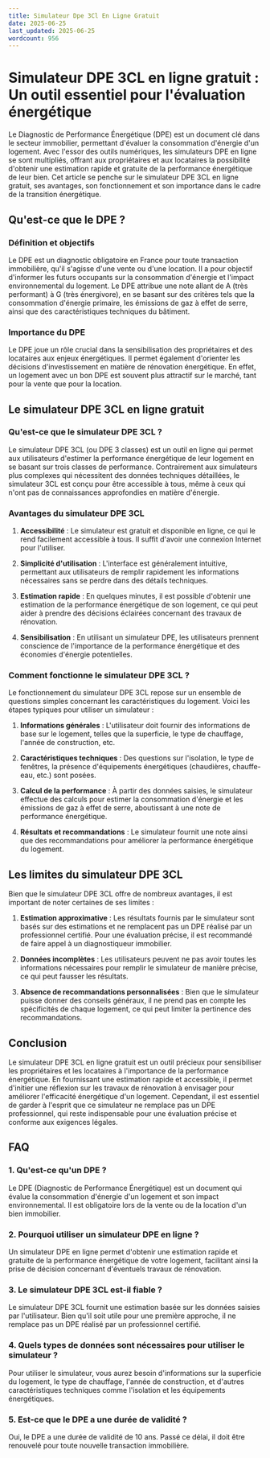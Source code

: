 ```yaml
---
title: Simulateur Dpe 3Cl En Ligne Gratuit
date: 2025-06-25
last_updated: 2025-06-25
wordcount: 956
---
```


# Simulateur DPE 3CL en ligne gratuit : Un outil essentiel pour l'évaluation énergétique

Le Diagnostic de Performance Énergétique (DPE) est un document clé dans le secteur immobilier, permettant d'évaluer la consommation d'énergie d'un logement. Avec l'essor des outils numériques, les simulateurs DPE en ligne se sont multipliés, offrant aux propriétaires et aux locataires la possibilité d'obtenir une estimation rapide et gratuite de la performance énergétique de leur bien. Cet article se penche sur le simulateur DPE 3CL en ligne gratuit, ses avantages, son fonctionnement et son importance dans le cadre de la transition énergétique.

## Qu'est-ce que le DPE ?

### Définition et objectifs

Le DPE est un diagnostic obligatoire en France pour toute transaction immobilière, qu'il s'agisse d'une vente ou d'une location. Il a pour objectif d'informer les futurs occupants sur la consommation d'énergie et l'impact environnemental du logement. Le DPE attribue une note allant de A (très performant) à G (très énergivore), en se basant sur des critères tels que la consommation d'énergie primaire, les émissions de gaz à effet de serre, ainsi que des caractéristiques techniques du bâtiment.

### Importance du DPE

Le DPE joue un rôle crucial dans la sensibilisation des propriétaires et des locataires aux enjeux énergétiques. Il permet également d'orienter les décisions d'investissement en matière de rénovation énergétique. En effet, un logement avec un bon DPE est souvent plus attractif sur le marché, tant pour la vente que pour la location.

## Le simulateur DPE 3CL en ligne gratuit

### Qu'est-ce que le simulateur DPE 3CL ?

Le simulateur DPE 3CL (ou DPE 3 classes) est un outil en ligne qui permet aux utilisateurs d'estimer la performance énergétique de leur logement en se basant sur trois classes de performance. Contrairement aux simulateurs plus complexes qui nécessitent des données techniques détaillées, le simulateur 3CL est conçu pour être accessible à tous, même à ceux qui n'ont pas de connaissances approfondies en matière d'énergie.

### Avantages du simulateur DPE 3CL

1. **Accessibilité** : Le simulateur est gratuit et disponible en ligne, ce qui le rend facilement accessible à tous. Il suffit d'avoir une connexion Internet pour l'utiliser.

2. **Simplicité d'utilisation** : L'interface est généralement intuitive, permettant aux utilisateurs de remplir rapidement les informations nécessaires sans se perdre dans des détails techniques.

3. **Estimation rapide** : En quelques minutes, il est possible d'obtenir une estimation de la performance énergétique de son logement, ce qui peut aider à prendre des décisions éclairées concernant des travaux de rénovation.

4. **Sensibilisation** : En utilisant un simulateur DPE, les utilisateurs prennent conscience de l'importance de la performance énergétique et des économies d'énergie potentielles.

### Comment fonctionne le simulateur DPE 3CL ?

Le fonctionnement du simulateur DPE 3CL repose sur un ensemble de questions simples concernant les caractéristiques du logement. Voici les étapes typiques pour utiliser un simulateur :

1. **Informations générales** : L'utilisateur doit fournir des informations de base sur le logement, telles que la superficie, le type de chauffage, l'année de construction, etc.

2. **Caractéristiques techniques** : Des questions sur l'isolation, le type de fenêtres, la présence d'équipements énergétiques (chaudières, chauffe-eau, etc.) sont posées.

3. **Calcul de la performance** : À partir des données saisies, le simulateur effectue des calculs pour estimer la consommation d'énergie et les émissions de gaz à effet de serre, aboutissant à une note de performance énergétique.

4. **Résultats et recommandations** : Le simulateur fournit une note ainsi que des recommandations pour améliorer la performance énergétique du logement.

## Les limites du simulateur DPE 3CL

Bien que le simulateur DPE 3CL offre de nombreux avantages, il est important de noter certaines de ses limites :

1. **Estimation approximative** : Les résultats fournis par le simulateur sont basés sur des estimations et ne remplacent pas un DPE réalisé par un professionnel certifié. Pour une évaluation précise, il est recommandé de faire appel à un diagnostiqueur immobilier.

2. **Données incomplètes** : Les utilisateurs peuvent ne pas avoir toutes les informations nécessaires pour remplir le simulateur de manière précise, ce qui peut fausser les résultats.

3. **Absence de recommandations personnalisées** : Bien que le simulateur puisse donner des conseils généraux, il ne prend pas en compte les spécificités de chaque logement, ce qui peut limiter la pertinence des recommandations.

## Conclusion

Le simulateur DPE 3CL en ligne gratuit est un outil précieux pour sensibiliser les propriétaires et les locataires à l'importance de la performance énergétique. En fournissant une estimation rapide et accessible, il permet d'initier une réflexion sur les travaux de rénovation à envisager pour améliorer l'efficacité énergétique d'un logement. Cependant, il est essentiel de garder à l'esprit que ce simulateur ne remplace pas un DPE professionnel, qui reste indispensable pour une évaluation précise et conforme aux exigences légales.

## FAQ

### 1. Qu'est-ce qu'un DPE ?

Le DPE (Diagnostic de Performance Énergétique) est un document qui évalue la consommation d'énergie d'un logement et son impact environnemental. Il est obligatoire lors de la vente ou de la location d'un bien immobilier.

### 2. Pourquoi utiliser un simulateur DPE en ligne ?

Un simulateur DPE en ligne permet d'obtenir une estimation rapide et gratuite de la performance énergétique de votre logement, facilitant ainsi la prise de décision concernant d'éventuels travaux de rénovation.

### 3. Le simulateur DPE 3CL est-il fiable ?

Le simulateur DPE 3CL fournit une estimation basée sur les données saisies par l'utilisateur. Bien qu'il soit utile pour une première approche, il ne remplace pas un DPE réalisé par un professionnel certifié.

### 4. Quels types de données sont nécessaires pour utiliser le simulateur ?

Pour utiliser le simulateur, vous aurez besoin d'informations sur la superficie du logement, le type de chauffage, l'année de construction, et d'autres caractéristiques techniques comme l'isolation et les équipements énergétiques.

### 5. Est-ce que le DPE a une durée de validité ?

Oui, le DPE a une durée de validité de 10 ans. Passé ce délai, il doit être renouvelé pour toute nouvelle transaction immobilière.
